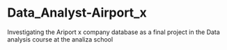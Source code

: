 # Data_Analyst-Airport_x
Investigating the Ariport x company database as a final project in the Data analysis course at the analiza school
